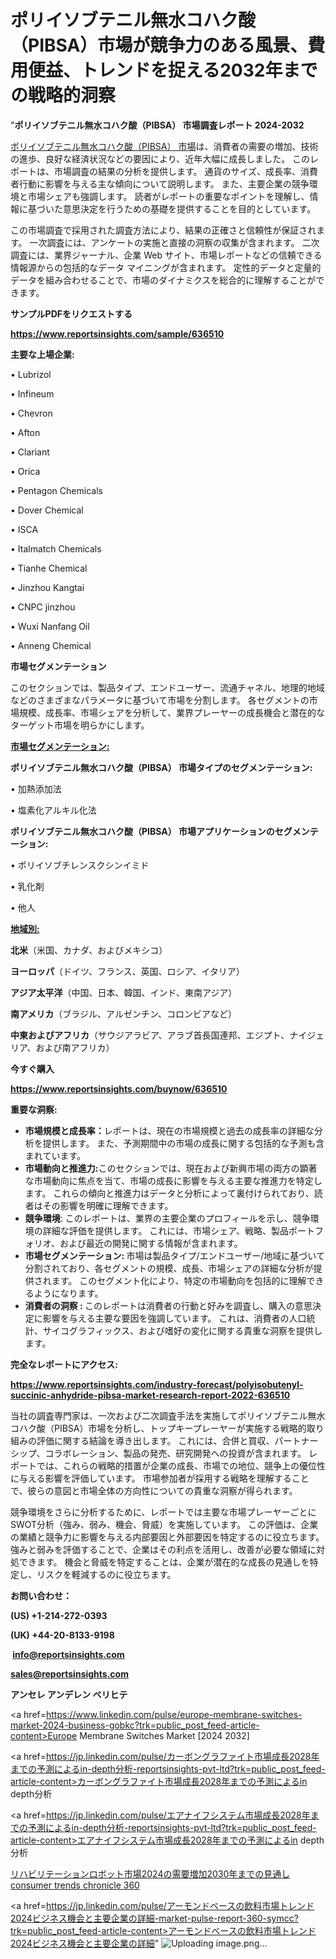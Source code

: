 # ポリイソブテニル無水コハク酸（PIBSA）市場が競争力のある風景、費用便益、トレンドを捉える2032年までの戦略的洞察

"<strong>ポリイソブテニル無水コハク酸（PIBSA） 市場調査レポート 2024-2032</strong>

<a href=https://www.reportsinsights.com/sample/636510>ポリイソブテニル無水コハク酸（PIBSA） 市場</a>は、消費者の需要の増加、技術の進歩、良好な経済状況などの要因により、近年大幅に成長しました。 このレポートは、市場調査の結果の分析を提供します。 通貨のサイズ、成長率、消費者行動に影響を与える主な傾向について説明します。 また、主要企業の競争環境と市場シェアも強調します。 読者がレポートの重要なポイントを理解し、情報に基づいた意思決定を行うための基礎を提供することを目的としています。

この市場調査で採用された調査方法により、結果の正確さと信頼性が保証されます。 一次調査には、アンケートの実施と直接の洞察の収集が含まれます。 二次調査には、業界ジャーナル、企業 Web サイト、市場レポートなどの信頼できる情報源からの包括的なデータ マイニングが含まれます。 定性的データと定量的データを組み合わせることで、市場のダイナミクスを総合的に理解することができます。

<strong><b>サンプルPDFをリクエストする</b></strong>

<a href=https://www.reportsinsights.com/sample/636510><strong><u>https://www.reportsinsights.com/sample/636510</u></strong></a>

<strong>主要な上場企業:</strong>

• Lubrizol

• Infineum

• Chevron

• Afton

• Clariant

• Orica

• Pentagon Chemicals

• Dover Chemical

• ISCA

• Italmatch Chemicals

• Tianhe Chemical

• Jinzhou Kangtai

• CNPC jinzhou

• Wuxi Nanfang Oil

• Anneng Chemical

<strong>市場セグメンテーション</strong>

このセクションでは、製品タイプ、エンドユーザー、流通チャネル、地理的地域などのさまざまなパラメータに基づいて市場を分割します。 各セグメントの市場規模、成長率、市場シェアを分析して、業界プレーヤーの成長機会と潜在的なターゲット市場を明らかにします。

<strong><u>市場セグメンテーション</u></strong><strong><u>:</u></strong>

<strong>ポリイソブテニル無水コハク酸（PIBSA） 市場タイプのセグメンテーション:</strong>

• 加熱添加法

• 塩素化アルキル化法

<strong>ポリイソブテニル無水コハク酸（PIBSA） 市場アプリケーションのセグメンテーション:</strong>

• ポリイソブチレンスクシンイミド

• 乳化剤

• 他人

<strong><u>地域別</u></strong><strong><u>:</u></strong>

<strong>北米</strong>（米国、カナダ、およびメキシコ）

<strong>ヨーロッパ</strong>（ドイツ、フランス、英国、ロシア、イタリア）

<strong>アジア太平洋</strong>（中国、日本、韓国、インド、東南アジア）

<strong>南アメリカ</strong>（ブラジル、アルゼンチン、コロンビアなど）

<strong>中東およびアフリカ</strong>（サウジアラビア、アラブ首長国連邦、エジプト、ナイジェリア、および南アフリカ）

<strong>今すぐ購入</strong>

<a href=https://www.reportsinsights.com/buynow/636510><strong><u>https://www.reportsinsights.com/buynow/636510</u></strong></a>

<strong>重要な洞察:</strong>
<ul>
  <li><strong>市場規模と成長率：</strong>レポートは、現在の市場規模と過去の成長率の詳細な分析を提供します。 また、予測期間中の市場の成長に関する包括的な予測も含まれています。</li>
  <li><strong>市場動向と推進力:</strong>このセクションでは、現在および新興市場の両方の顕著な市場動向に焦点を当て、市場の成長に影響を与える主要な推進力を特定します。 これらの傾向と推進力はデータと分析によって裏付けられており、読者はその影響を明確に理解できます。</li>
  <li><strong>競争環境</strong>: このレポートは、業界の主要企業のプロフィールを示し、競争環境の詳細な評価を提供します。 これには、市場シェア、戦略、製品ポートフォリオ、および最近の開発に関する情報が含まれます。</li>
  <li><strong>市場セグメンテーション: </strong>市場は製品タイプ/エンドユーザー/地域に基づいて分割されており、各セグメントの規模、成長、市場シェアの詳細な分析が提供されます。 このセグメント化により、特定の市場動向を包括的に理解できるようになります。</li>
  <li><strong>消費者の洞察 : </strong>このレポートは消費者の行動と好みを調査し、購入の意思決定に影響を与える主要な要因を強調しています。 これは、消費者の人口統計、サイコグラフィックス、および嗜好の変化に関する貴重な洞察を提供します。</li>
</ul>
<strong>完全なレポートにアクセス:</strong>

<a href=https://www.reportsinsights.com/industry-forecast/polyisobutenyl-succinic-anhydride-pibsa-market-research-report-2022-636510><strong><u><b>https://www.reportsinsights.com/industry-forecast/polyisobutenyl-succinic-anhydride-pibsa-market-research-report-2022-636510</b></u></strong></a>

当社の調査専門家は、一次および二次調査手法を実施してポリイソブテニル無水コハク酸（PIBSA）市場を分析し、トップキープレーヤーが実施する戦略的取り組みの評価に関する結論を導き出します。 これには、合併と買収、パートナーシップ、コラボレーション、製品の発売、研究開発への投資が含まれます。 レポートでは、これらの戦略的措置が企業の成長、市場での地位、競争上の優位性に与える影響を評価しています。 市場参加者が採用する戦略を理解することで、彼らの意図と市場全体の方向性についての貴重な洞察が得られます。

競争環境をさらに分析するために、レポートでは主要な市場プレーヤーごとにSWOT分析（強み、弱み、機会、脅威）を実施しています。 この評価は、企業の業績と競争力に影響を与える内部要因と外部要因を特定するのに役立ちます。 強みと弱みを評価することで、企業はその利点を活用し、改善が必要な領域に対処できます。 機会と脅威を特定することは、企業が潜在的な成長の見通しを特定し、リスクを軽減するのに役立ちます。

<strong>お問い合わせ：</strong>

<strong>(US) +1-214-272-0393</strong>

<strong>(UK) +44-20-8133-9198</strong>

<strong> </strong><a href=info@reportsinsights.com><strong><u>info@reportsinsights.com</u></strong></a>

<a href=sales@reportsinsights.com><strong><u>sales@reportsinsights.com</u></strong></a>

<strong>アンセレ アンデレン ベリヒテ</strong>

<a href=https://www.linkedin.com/pulse/europe-membrane-switches-market-2024-business-gobkc?trk=public_post_feed-article-content>Europe Membrane Switches Market [2024 2032]</a>

<a href=https://jp.linkedin.com/pulse/カーボングラファイト市場成長2028年までの予測によるin-depth分析-reportsinsights-pvt-ltd?trk=public_post_feed-article-content>カーボングラファイト市場成長2028年までの予測によるin depth分析</a>

<a href=https://jp.linkedin.com/pulse/エアナイフシステム市場成長2028年までの予測によるin-depth分析-reportsinsights-pvt-ltd?trk=public_post_feed-article-content>エアナイフシステム市場成長2028年までの予測によるin depth分析</a>

<a href=https://www.linkedin.com/pulse/リハビリテーションロボット市場2024の需要増加2030年までの見通し-consumer-trends-chronicle-360/>リハビリテーションロボット市場2024の需要増加2030年までの見通し consumer trends chronicle 360</a>

<a href=https://jp.linkedin.com/pulse/アーモンドベースの飲料市場トレンド2024ビジネス機会と主要企業の詳細-market-pulse-report-360-symcc?trk=public_post_feed-article-content>アーモンドベースの飲料市場トレンド2024ビジネス機会と主要企業の詳細</a>"
![Uploading image.png…]()
